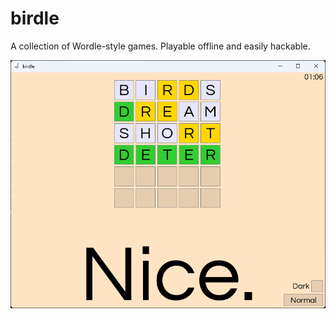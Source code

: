 # birdle
A collection of Wordle-style games. Playable offline and easily hackable.

![Demo](demo.png)